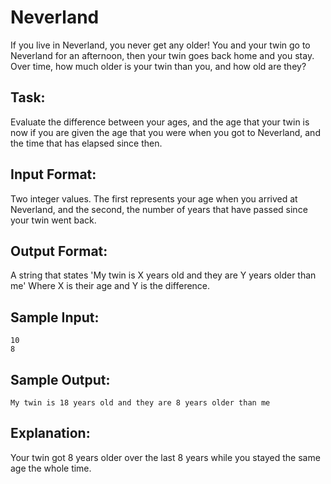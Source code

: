 # Neverland  

If you live in Neverland, you never get any older! You and your twin go to Neverland for an afternoon, then your twin goes back home and you stay. Over time, how much older is your twin than you, and how old are they?

## Task: 
Evaluate the difference between your ages, and the age that your twin is now if you are given the age that you were when you got to Neverland, and the time that has elapsed since then.

## Input Format: 
Two integer values. The first represents your age when you arrived at Neverland, and the second, the number of years that have passed since your twin went back.

## Output Format: 
A string that states 'My twin is X years old and they are Y years older than me' Where X is their age and Y is the difference. 

## Sample Input: 
```
10 
8
```
## Sample Output: 
```
My twin is 18 years old and they are 8 years older than me
```
## Explanation: 
Your twin got 8 years older over the last 8 years while you stayed the same age the whole time.
